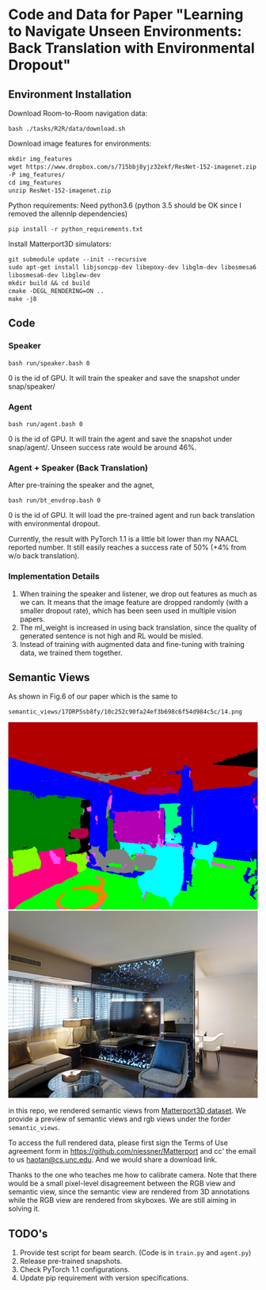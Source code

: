 # Code and Data for Paper "Learning to Navigate Unseen Environments: Back Translation with Environmental Dropout" 

## Environment Installation
Download Room-to-Room navigation data:
```
bash ./tasks/R2R/data/download.sh
```

Download image features for environments:
```
mkdir img_features
wget https://www.dropbox.com/s/715bbj8yjz32ekf/ResNet-152-imagenet.zip -P img_features/
cd img_features
unzip ResNet-152-imagenet.zip
```

Python requirements: Need python3.6 (python 3.5 should be OK since I removed the allennlp dependencies)
```
pip install -r python_requirements.txt
```

Install Matterport3D simulators:
```
git submodule update --init --recursive 
sudo apt-get install libjsoncpp-dev libepoxy-dev libglm-dev libosmesa6 libosmesa6-dev libglew-dev
mkdir build && cd build
cmake -DEGL_RENDERING=ON ..
make -j8
```

## Code

### Speaker
```
bash run/speaker.bash 0
```
0 is the id of GPU. It will train the speaker and save the snapshot under snap/speaker/

### Agent
```
bash run/agent.bash 0
```
0 is the id of GPU. It will train the agent and save the snapshot under snap/agent/. Unseen success rate would be around 46%.

### Agent + Speaker (Back Translation)
After pre-training the speaker and the agnet,
```
bash run/bt_envdrop.bash 0
```
0 is the id of GPU. 
It will load the pre-trained agent and run back translation with environmental dropout.

Currently, the result with PyTorch 1.1 is a little bit lower than my NAACL reported number. It still easily reaches a success rate of 50% (+4% from w/o back translation).



### Implementation Details
1. When training the speaker and listener, we drop out features as much as we can. It means that the image feature are dropped randomly (with a smaller dropout rate), which has been seen used in multiple vision papers. 
2. The ml\_weight is increased in using back translation, since the quality of generated sentence is not high and RL would be misled.
3. Instead of training with augmented data and fine-tuning with training data, we trained them together. 


## Semantic Views
As shown in Fig.6 of our paper which is the same to 
```
semantic_views/17DRP5sb8fy/10c252c90fa24ef3b698c6f54d984c5c/14.png 
```
![semantic](semantic_views/17DRP5sb8fy/10c252c90fa24ef3b698c6f54d984c5c/14.png?raw=true)
![rgb](semantic_views/17DRP5sb8fy/10c252c90fa24ef3b698c6f54d984c5c_rgb/14.jpg?raw=true)

in this repo, we rendered semantic views from [Matterport3D dataset](https://niessner.github.io/Matterport/). We provide a preview of semantic views and rgb views under the forder `semantic_views`.

To access the full rendered data, please first sign the Terms of Use agreement form in <https://github.com/niessner/Matterport> and cc' the email to us <haotan@cs.unc.edu>. And we would share a download link. 

Thanks to the one who teaches me how to calibrate camera. Note that there would be a small pixel-level disagreement between the RGB view and semantic view, since the semantic view are rendered from 3D annotations while the RGB view are rendered from skyboxes. We are still aiming in solving it.

## TODO's
1. Provide test script for beam search. (Code is in `train.py` and `agent.py`)
2. Release pre-trained snapshots.
3. Check PyTorch 1.1 configurations.
4. Update pip requirement with version specifications.

